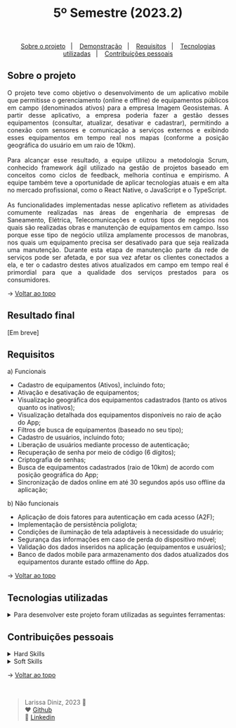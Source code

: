 <h1 align="center">5º Semestre (2023.2)</h1>

<br id="topo">

<p align="center">
  <a href="#about">Sobre o projeto</a>&nbsp;&nbsp;&nbsp;|&nbsp;&nbsp;&nbsp;
  <a href="#demo">Demonstração</a>&nbsp;&nbsp;&nbsp;|&nbsp;&nbsp;&nbsp;
  <a href="#requirements">Requisitos</a>&nbsp;&nbsp;&nbsp;|&nbsp;&nbsp;&nbsp;
  <a href="#tech">Tecnologias utilizadas</a>&nbsp;&nbsp;&nbsp;|&nbsp;&nbsp;&nbsp;
  <a href="#dev">Contribuições pessoais</a>
</p>

<div id="about">

## Sobre o projeto

<p align="justify">O projeto teve como objetivo o desenvolvimento de um aplicativo mobile que permitisse o gerenciamento (online e offline) de equipamentos públicos em campo (denominados ativos) para a empresa Imagem Geosistemas. 
A partir desse aplicativo, a empresa poderia fazer a gestão desses equipamentos (consultar, atualizar, desativar e cadastrar), permitindo a conexão com sensores e comunicação a serviços externos e 
exibindo esses equipamentos em tempo real nos mapas (conforme a posição geográfica do usuário em um raio de 10km).
<br><br>
Para alcançar esse resultado, a equipe utilizou a metodologia Scrum, conhecido framework ágil utilizado na gestão de projetos baseado em conceitos como ciclos de feedback, melhoria contínua e empirismo. 
A equipe também teve a oportunidade de aplicar tecnologias atuais e em alta no mercado profissional, como o React Native, o JavaScript e o TypeScript.
<br><br>
As funcionalidades implementadas nesse aplicativo refletem as atividades comumente realizadas nas áreas de engenharia de empresas de Saneamento, Elétrica, Telecomunicações e outros tipos de negócios nos quais são realizadas obras e manutenção de equipamentos em campo. 
Isso porque esse tipo de negócio utiliza amplamente processos de manobras, nos quais um equipamento precisa ser desativado para que seja realizada uma manutenção. Durante esta etapa de manutenção parte da rede de serviços pode ser afetada, e por sua vez afetar os clientes conectados a ela, 
e ter o cadastro destes ativos atualizados em campo em tempo real é primordial para que a qualidade dos serviços prestados para os consumidores.
</p>

→ [Voltar ao topo](#topo)

</div>

<div id="demo">

## Resultado final

[Em breve]

</div>

<div id="requirements">

## Requisitos

a) Funcionais

* Cadastro de equipamentos (Ativos), incluindo foto;
* Ativação e desativação de equipamentos;
* Visualização geográfica dos equipamentos cadastrados (tanto os ativos quanto os inativos);
* Visualização detalhada dos equipamentos disponíveis no raio de ação do App;
* Filtros de busca de equipamentos (baseado no seu tipo);
* Cadastro de usuários, incluindo foto;
* Liberação de usuários mediante processo de autenticação;
* Recuperação de senha por meio de código (6 dígitos);
* Criptografia de senhas;
* Busca de equipamentos cadastrados (raio de 10km) de acordo com posição geográfica do App;
* Sincronização de dados online em até 30 segundos após uso offline da aplicação;

b) Não funcionais

* Aplicação de dois fatores para autenticação em cada acesso (A2F);
* Implementação de persistência poliglota;
* Condições de iluminação de tela adaptáveis à necessidade do usuário;
* Segurança das informações em caso de perda do dispositivo móvel;
* Validação dos dados inseridos na aplicação (equipamentos e usuários);
* Banco de dados mobile para armazenamento dos dados atualizados dos equipamentos durante estado offline do App.

→ [Voltar ao topo](#topo)

</div>

<div id="tech">

## Tecnologias utilizadas

<details>
  <summary>Para desenvolver este projeto foram utilizadas as seguintes ferramentas: </summary>
  <br>
  
  | Tecnologia | Aplicação |
  |:--------:|:-----------:|
  | <img width="50 rem" src="https://cdn.jsdelivr.net/gh/devicons/devicon/icons/html5/html5-original.svg"/> | HTML é uma linguagem de marcação que foi aplicada na estruturação e exibição do conteúdo na web. |
  | <img width="50 rem" src="https://cdn.jsdelivr.net/gh/devicons/devicon/icons/css3/css3-original.svg"/>  | CSS é uma linguagem de estilo utilizada para controlar a apresentação e o layout de documentos HTML. Foi utilizado para a estilização do sistema. |
| <img width="50 rem" src="https://cdn.jsdelivr.net/gh/devicons/devicon/icons/javascript/javascript-original.svg" /> | JavaScript é uma linguagem de programação interpretada estruturada, de script em alto nível com tipagem dinâmica fraca e multiparadigma. A partir dela, foi possível criar conteúdo com atualização dinâmica, múltimídias, imagens animadas, entre outros. |
| <img width="50 rem" src="https://cdn.jsdelivr.net/gh/devicons/devicon/icons/react/react-original.svg" /> | React Native é uma biblioteca front-end JavaScript criada pelo Facebook amplamente usada para desenvolver aplicativos para os sistemas Android e iOS de forma nativa. |
| <img width="50 rem" src="https://cdn.jsdelivr.net/gh/devicons/devicon/icons/typescript/typescript-original.svg" /> | TypeScript é uma linguagem de programação que adiciona recursos avançados ao JavaScript, como a tipagem estática e interfaces. Com ela, fica mais fácil detectar e prevenir erros durante a fase de desenvolvimento. |
| <img width="50 rem" src="https://cdn.jsdelivr.net/gh/devicons/devicon/icons/nodejs/nodejs-original.svg" /> | O Node JS é um ambiente de execução do código JavaScript para servidor (server side) que permite criar aplicações standalone (autossuficientes) em uma máquina servidora, sem a necessidade do navegador. Foi utilizado para desenvolver o Back-end da aplicação. |
| <img width="50 rem" src="https://cdn.jsdelivr.net/gh/devicons/devicon/icons/flask/flask-original.svg" /> | Flask é um framework web escrito em Python e foi utilizado no roteamento de URL e nas renderização das páginas. |
| <img width="50 rem" src="https://cdn.jsdelivr.net/gh/devicons/devicon/icons/git/git-original.svg" /> | Git é um sistema de controle de versão de código aberto que foi empregado para controlar o histórico de alterações de arquivos do projeto. |
| <img width="50 rem" src="https://cdn.jsdelivr.net/gh/devicons/devicon/icons/github/github-original.svg" /> | GitHub é uma plataforma de hospedagem de código-fonte e arquivos com controle de versão que usa o Git. Foi utilizado para a hospedagem do código e para colaboração entre os integrantes da equipe durante o desenvolvimento da aplicação. |
| <img width="50 rem" src="https://cdn.jsdelivr.net/gh/devicons/devicon/icons/figma/figma-original.svg" /> | Figma é um editor gráfico de vetor e foi utilizado para prototipagem das telas que compõem o projeto. |
| <img width="50 rem" src="https://cdn.jsdelivr.net/gh/devicons/devicon/icons/canva/canva-original.svg" /> | Canva é uma plataforma de design gráfico que foi utilizada para criar as apresentações e demais conteúdos visuais necessários ao longo do desenvolvimento no projeto.|
| <img width="50 rem" src="https://cdn.jsdelivr.net/gh/devicons/devicon/icons/vscode/vscode-original.svg" /> | Visual Studio Code é um editor de código aberto altamente extensível. Foi ultilizado para o desenvolvimento do código-fonte. |
| <img width="50 rem" src ="../Imagens/expo.png" /> | Expo é uma plataforma open-source que foi utilizada no desenvolvimento mobile com React Native. Ela é conhecida por permitir fácil acesso às API’s nativas do dispositivo sem precisar instalar qualquer dependência ou alterar código nativo. |
| <img width="50 rem" src="../Imagens/typeorm.png" /> | O TypeORM é um framework de mapeamento objeto-relacional que aproxima o paradigma de desenvolvimento de aplicações orientadas a objetos ao paradigma do banco de dados relacional. Foi utilizado para definir como os dados são mapeados entre os ambientes e como são acessados e gravados. |
| <img width="50 rem" src="https://cdn.jsdelivr.net/gh/devicons/devicon/icons/postgresql/postgresql-plain.svg" /> | PostgreSQL é um sistema de gerenciamento de banco de dados (SGBD) que utiliza a linguagem SQL como interface. A partir dele, foi possível registrar, armazenar e tratar todos os dados necessários para o bom funcionamento da aplicação. |
| <img width="50 rem" src="https://cdn.jsdelivr.net/gh/devicons/devicon/icons/mongodb/mongodb-original.svg" /> | MongoDB é um programa de banco de dados NoSQL, que usa documentos semelhantes à JSON com esquemas. Foi aplicado no armazenamento e tratamento de dados do projeto. |
| <img width="50 rem" src="https://cdn.jsdelivr.net/gh/devicons/devicon/icons/azure/azure-original.svg" /> | Azure é uma plataforma de computação em nuvem da Microsoft, que oferece acesso, gerenciamento e desenvolvimento de aplicativos e serviços por meio de data centers globais. Essa ferramenta foi utilizada para hospedar os bancos de dados. |
| <img width="50 rem" src="../Projeto-II/Images/azure-devops.png" /> | O Azure DevOps é um servidor da Microsoft que fornece as ferramentas necessárias para fazer o controle de versão, a geração de relatórios, o gerenciamento de requisitos e de projetos, as compilações automatizadas e os testes necessários no desenvolvimento de softwares. |
| <img width="50 rem" src="https://cdn.jsdelivr.net/gh/devicons/devicon/icons/slack/slack-original.svg" /> | O Slack é um software de comunicação de equipes com suporte a canais, conversas privadas e integração com serviços externos que foi utilizado para comunicação com o cliente. |
| <img width="50 rem" src="../Imagens/microsoft-teams.png" /> | O Microsoft Teams é uma plataforma unificada que conta com ferramentas de bate-papo, videoconferências, armazenamento de arquivos e integração de aplicativos no local de trabalho. Foi utilizada para comunicação e colaboração entre os membros da equipe. |

  <br>
</details>

</div>

<div id="dev">

## Contribuições pessoais

<p align="justify"></p>

<details>
  <summary>Hard Skills</summary>
  <br>

  1. **Programação em TypeScript:** Sei fazer com ajuda;
  
  2. **Desenvolvimento Mobile em React Native:** Sei fazer com ajuda;
  
  3. **Uso de tags HTML:** Sei fazer com autonomia;
  
  4. **Aplicação de recursos CSS:** Sei fazer com auxílio de consultas;
  
  5. **Desenvolvimento back-end com NodeJS:** Sei fazer com ajuda;
  
  6. **Controle de Versão (Git/GitHub):** Sei fazer com autonomia;
  
  7. **Gerenciamento de Banco de Dados SQL (PostgreSQL):** Sei fazer com auxílio de consultas;
  
  8. **Gerenciamento de Banco de Dados NoSQL (MongoDB):** Sei fazer com ajuda;
  
  9. **Criação de Protótipos Navegáveis (Figma):** Sei fazer com autonomia;
  
  10. **Conceitos de arquitetura de software:** Sei fazer com ajuda;
  
  11. **Conceitos aplicados de UX Designer:** Sei fazer com autonomia;
  
  12. **Hospedagem de banco de dados em cloud (Azure):** Sei fazer com ajuda;
  
  13. **Conteinerização (Docker):** Sei fazer com ajuda;
  
  14. **Roteamento de URL e renderização de página (Flask):** Sei fazer com ajuda;
  
  15. **Desenvolvimento back-end com Python:** Sei fazer com ajuda.

<br>
</details>

  
<details>
  <summary>Soft Skills </summary>
  <br>

  <br>
  </details>

→ [Voltar ao topo](#topo)

</div>

<div id="dev">
<br>
  
> Larissa Diniz, 2023 :star2: <br>
> ❤️ [Github](https://github.com/laaridiniz)<br>
> 💙 [Linkedin](https://www.linkedin.com/in/larissa-diniz-dev/)<br>

</div>


